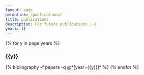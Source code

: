 ```yaml
---
layout: page
permalink: /publications/
title: publications
description: For future publications ;-)
years: []
---
```


{% for y in page.years %}
  <h3 class="year">{{y}}</h3>
  {% bibliography -f papers -q @*[year={{y}}]* %}
{% endfor %}